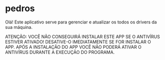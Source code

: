 # pedros
Olá! Este aplicativo serve para gerenciar e atualizar os todos os drivers da sua máquina.



ATENÇÃO:
VOCÊ NÃO CONSEGUIRÁ INSTALAR ESTE APP SE O ANTIVÍRUS ESTIVER ATIVADO! DESATIVE-O IMEDIATAMENTE SE FOR INSTALAR O APP. APÓS A INSTALAÇÃO DO APP VOCÊ NÃO PODERÁ ATIVAR O ANTIVÍRUS DURANTE A EXECUÇÃO DO PROGRAMA.